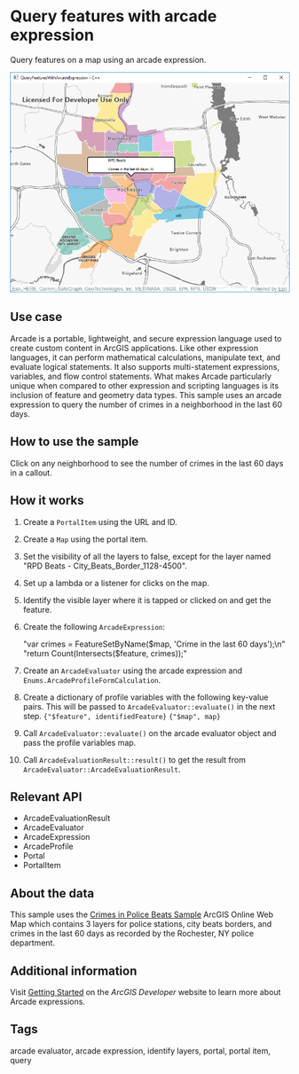 # Query features with arcade expression

Query features on a map using an arcade expression.

![](screenshot.png)

## Use case
Arcade is a portable, lightweight, and secure expression language used to create custom content in ArcGIS applications. Like other expression languages, it can perform mathematical calculations, manipulate text, and evaluate logical statements. It also supports multi-statement expressions, variables, and flow control statements. What makes Arcade particularly unique when compared to other expression and scripting languages is its inclusion of feature and geometry data types. This sample uses an arcade expression to query the number of crimes in a neighborhood in the last 60 days.

## How to use the sample
Click on any neighborhood to see the number of crimes in the last 60 days in a callout.

## How it works
1. Create a `PortalItem` using the URL and ID.
2. Create a `Map` using the portal item.
3. Set the visibility of all the layers to false, except for the layer named "RPD Beats  - City_Beats_Border_1128-4500".
4. Set up a lambda or a listener for clicks on the map.
5. Identify the visible layer where it is tapped or clicked on and get the feature.
6. Create the following `ArcadeExpression`:

    "var crimes = FeatureSetByName($map, 'Crime in the last 60 days');\n"
    "return Count(Intersects($feature, crimes));"

7. Create an `ArcadeEvaluator` using the arcade expression and `Enums.ArcadeProfileFormCalculation`.
8. Create a dictionary of profile variables with the following key-value pairs. This will be passed to `ArcadeEvaluator::evaluate()` in the next step.
         `{"$feature", identifiedFeature}`
         `{"$map", map}`

9. Call `ArcadeEvaluator::evaluate()` on the arcade evaluator object and pass the profile variables map.
10. Call `ArcadeEvaluationResult::result()` to get the result from `ArcadeEvaluator::ArcadeEvaluationResult`.

## Relevant API
* ArcadeEvaluationResult
* ArcadeEvaluator
* ArcadeExpression
* ArcadeProfile
* Portal
* PortalItem

## About the data
This sample uses the [Crimes in Police Beats Sample](https://www.arcgis.com/home/item.html?id=14562fced3474190b52d315bc19127f6) ArcGIS Online Web Map which contains 3 layers for police stations, city beats borders, and crimes in the last 60 days as recorded by the Rochester, NY police department.

## Additional information
Visit [Getting Started](https://developers.arcgis.com/arcade/) on the *ArcGIS Developer* website to learn more about Arcade expressions.

## Tags
arcade evaluator, arcade expression, identify layers, portal, portal item, query
